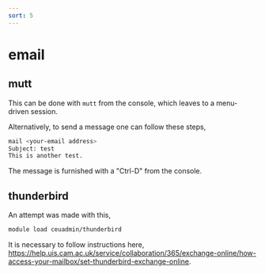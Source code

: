 ```yaml
---
sort: 5
---
```


# email

## mutt

This can be done with `mutt` from the console, which leaves to a menu-driven session.

Alternatively, to send a message one can follow these steps,

```bash
mail <your-email address>
Subject: test
This is another test.
```

The message is furnished with a "Ctrl-D" from the console.

## thunderbird

An attempt was made with this,

```bash
module load ceuadmin/thunderbird
```

It is necessary to follow instructions here, <https://help.uis.cam.ac.uk/service/collaboration/365/exchange-online/how-access-your-mailbox/set-thunderbird-exchange-online>.

